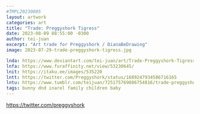 ```yaml
---
#TMPL20230005
layout: artwork
categories: art
title: "Trade: Preggyshork Tigress"
date: 2023-08-09 08:55:00 -0300
author: tei-juan
excerpt: "Art trade for Preggyshork / DianaBeDrawing"
image: 2023-07-29-trade-preggyshork-tigress.jpg

lnda: https://www.deviantart.com/tei-juan/art/Trade-Preggyshork-Tigress-976248752
lnfa: https://www.furaffinity.net/view/53230645/
lnit: https://itaku.ee/images/535220
lntt: https://twitter.com/Preggyshork/status/1689247934586716165
lntu: https://www.tumblr.com/teijuan/725175769086754816/trade-preggyshork-tigressart-trade-for
tags: bunny dnd inarel family children baby
---
```


https://twitter.com/preggyshork